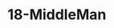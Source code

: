 <!--
 * @Author: your name
 * @Date: 2021-02-06 13:50:54
 * @LastEditTime: 2021-02-06 14:08:25
 * @LastEditors: Please set LastEditors
 * @Description: In User Settings Edit
 * @FilePath: /vuepress-starter/docs/PersonalStyle/Code/BadCodes/18-MiddleMan.md
-->
# 18-MiddleMan